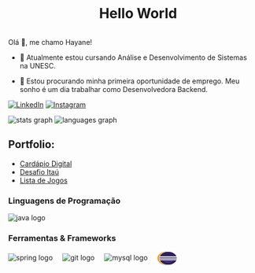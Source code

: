 <!--título-->
<div id="user-content-toc">
  <ul align="center">
    <summary><h1 style="display: inline-block">Hello World</h1></summary>
</div>
<!-- Presentation -->
<p>
  Olá 👋, me chamo Hayane!

  - 🌱 Atualmente estou cursando Análise e Desenvolvimento de Sistemas na UNESC.
    
  - 🔭 Estou procurando minha primeira oportunidade de emprego. Meu sonho é um dia trabalhar como Desenvolvedora Backend.
</p>

<!-- Links -->
[![LinkedIn](https://img.shields.io/badge/LinkedIn-0077B5?style=for-the-badge&logo=linkedin&logoColor=white)](https://www.linkedin.com/in/hayane-caetano-55375622a/)
[![Instagram](https://img.shields.io/badge/Instagram-E4405F?style=for-the-badge&logo=instagram&logoColor=white)](https://www.instagram.com/hayane.91/)


<!-- GithubStats -->
 <img src="https://github-readme-stats.vercel.app/api?username=Hayane244&theme=gotham&hide_border=false&include_all_commits=false&count_private=false"  height="140" alt="stats graph"  />   <img src="https://github-readme-stats.vercel.app/api/top-langs?username=Hayane244&locale=en&hide_title=false&layout=compact&card_width=330&langs_count=6&theme=gotham&hide_border=false&order=2" height="140" alt="languages graph"  />
  
<!-- Portfolio -->
## Portfolio:
- [Cardápio Digital](https://github.com/Hayane244/Cardapio.git)
- [Desafio Itaú](https://github.com/Hayane244/desafio.itau)
- [Lista de Jogos](https://github.com/Hayane244/dslist)

<!-- GIF -->
<!-- <p align="left">
  <img aling="center" src="https://github.com/user-attachments/assets/2ccc06a2-e4be-4a92-a9a6-b9e8953008ec" alt="Imagem">
</p>

## 🔥 Habilidades
<!-- Skills: Programming Languages -->
  <div style="flex-basis: 48%;">
    <h3>Linguagens de Programação</h3> 
    <img src="https://cdn.jsdelivr.net/gh/devicons/devicon/icons/java/java-original.svg" height="40" alt="java logo"  />
    
  </div>
  
  <!-- Skills: Tools & Frameworks -->
  <div style="flex-basis: 48%;">
    <h3>Ferramentas & Frameworks</h3>

<div align="left">

  <img src="https://cdn.jsdelivr.net/gh/devicons/devicon/icons/spring/spring-original.svg" height="40" alt="spring logo"  />
  <img width="12" />
  <img src="https://cdn.jsdelivr.net/gh/devicons/devicon/icons/git/git-original.svg" height="40" alt="git logo"  />
  <img width="12" />
  <img src="https://cdn.jsdelivr.net/gh/devicons/devicon/icons/mysql/mysql-original.svg" height="40" alt="mysql logo"  />
   <img width="12" />
  <img align="center" alt="Js" height="30" width="40" src="https://github.com/devicons/devicon/blob/master/icons/eclipse/eclipse-original.svg"   />
   <img width="12" />
</div>
